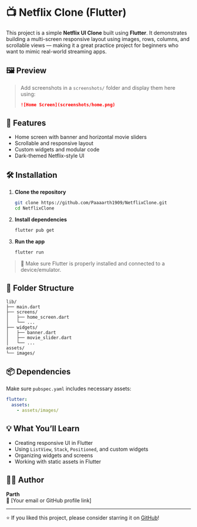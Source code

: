
# 📺 Netflix Clone (Flutter)

This project is a simple **Netflix UI Clone** built using **Flutter**. It demonstrates building a multi-screen responsive layout using images, rows, columns, and scrollable views — making it a great practice project for beginners who want to mimic real-world streaming apps.

## 🖼️ Preview

> Add screenshots in a `screenshots/` folder and display them here using:
> ```markdown
> ![Home Screen](screenshots/home.png)
> ```

## 🎯 Features

- Home screen with banner and horizontal movie sliders
- Scrollable and responsive layout
- Custom widgets and modular code
- Dark-themed Netflix-style UI

## 🛠️ Installation

1. **Clone the repository**
   ```bash
   git clone https://github.com/Paaaarth1909/NetflixClone.git
   cd NetflixClone
   ```

2. **Install dependencies**
   ```bash
   flutter pub get
   ```

3. **Run the app**
   ```bash
   flutter run
   ```

> 📌 Make sure Flutter is properly installed and connected to a device/emulator.

## 📁 Folder Structure

```
lib/
├── main.dart
├── screens/
│   ├── home_screen.dart
│   └── ...
├── widgets/
│   ├── banner.dart
│   ├── movie_slider.dart
│   └── ...
assets/
└── images/
```

## 📦 Dependencies

Make sure `pubspec.yaml` includes necessary assets:

```yaml
flutter:
  assets:
    - assets/images/
```

## 💡 What You’ll Learn

- Creating responsive UI in Flutter
- Using `ListView`, `Stack`, `Positioned`, and custom widgets
- Organizing widgets and screens
- Working with static assets in Flutter

## 🧑‍💻 Author

**Parth**  
📧 [Your email or GitHub profile link]

---

⭐ If you liked this project, please consider starring it on [GitHub](https://github.com/Paaaarth1909/NetflixClone)!
